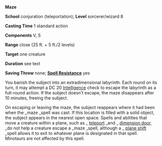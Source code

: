  **Maze**

**School** conjuration (teleportation); **Level** sorcerer/wizard 8

**Casting Time** 1 standard action

**Components** V, S

**Range** close (25 ft. + 5 ft./2 levels)

**Target** one creature

**Duration** see text

**Saving Throw** none; **[Spell Resistance](../glossary.html#_spell-resistance)** yes

You banish the subject into an extradimensional labyrinth. Each round on its turn, it may attempt a DC 20 [Intelligence](../gettingStarted.html#_intelligence) check to escape the labyrinth as a full-round action. If the subject doesn't escape, the maze disappears after 10 minutes, freeing the subject.

On escaping or leaving the maze, the subject reappears where it had been when the _maze _spell was cast. If this location is filled with a solid object, the subject appears in the nearest open space. Spells and abilities that move a creature within a plane, such as _ [teleport](teleport.html#_teleport) _and _ [dimension door](dimensionDoor.html#_dimension-door), _do not help a creature escape a _maze _spell, although a _ [plane shift](planeShift.html#_plane-shift) _spell allows it to exit to whatever plane is designated in that spell. Minotaurs are not affected by this spell.

